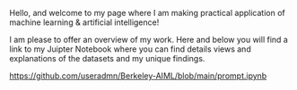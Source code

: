 Hello, and welcome to my page where I am making practical application of machine learning & artificial intelligence!

I am please to offer an overview of my work. Here and below you will find a link to my Juipter Notebook where you can find details views and explanations of the datasets and my unique findings. 

https://github.com/useradmn/Berkeley-AIML/blob/main/prompt.ipynb
